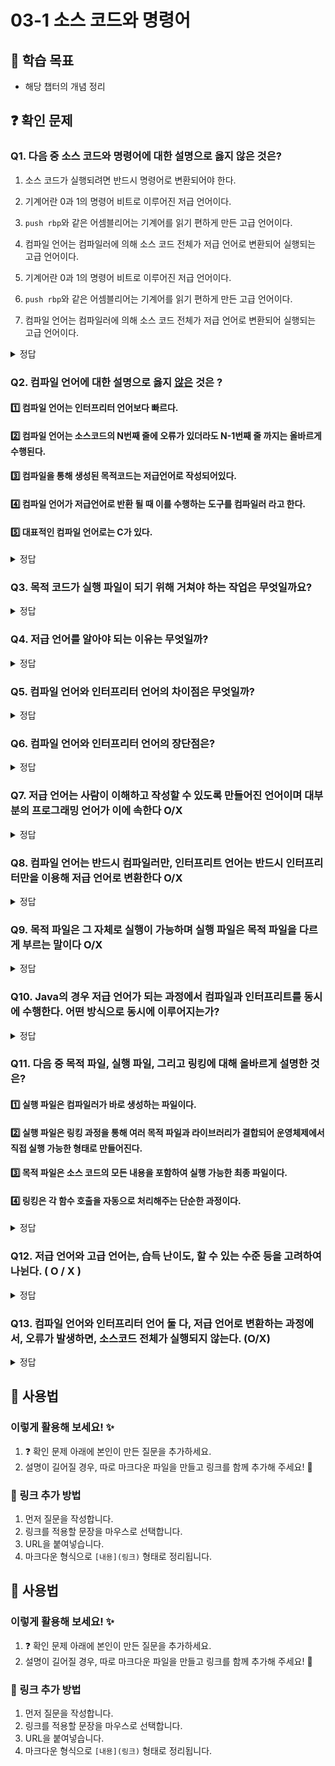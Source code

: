 # 03-1 소스 코드와 명령어

## 📌 학습 목표

- 해당 챕터의 개념 정리

## ❓ 확인 문제

### Q1. 다음 중 **소스 코드와 명령어에 대한 설명으로 옳지 않은 것**은?

1.  소스 코드가 실행되려면 반드시 명령어로 변환되어야 한다.

2.  기계어란 0과 1의 명령어 비트로 이루어진 저급 언어이다.
3.  `push rbp`와 같은 어셈블리어는 기계어를 읽기 편하게 만든 고급 언어이다.
4.  컴파일 언어는 컴파일러에 의해 소스 코드 전체가 저급 언어로 변환되어 실행되는 고급 언어이다.

2. 기계어란 0과 1의 명령어 비트로 이루어진 저급 언어이다.
3. `push rbp`와 같은 어셈블리어는 기계어를 읽기 편하게 만든 고급 언어이다.
4. 컴파일 언어는 컴파일러에 의해 소스 코드 전체가 저급 언어로 변환되어 실행되는 고급 언어이다.


<details>
<summary>정답</summary>

③ push rbp와 같은 어셈블리어는 기계어를 읽기 편하게 만든 고급 언어이다.

**[해설]**


- **① 소스 코드가 실행되려면 반드시 명령어로 변환되어야 한다.** ✅

  - 컴퓨터는 **소스 코드(C, Java, Python 등)**를 직접 실행할 수 없으며,반드시 **기계어(0과 1로 구성된 명령어)**로 변환되어야 한다.

  - 이 변환 과정은 **컴파일러, 인터프리터, 어셈블러** 등의 프로그램에 의해 수행된다.

- **② 기계어란 0과 1의 명령어 비트로 이루어진 저급 언어이다.** ✅

  - **기계어(Machine Code)**는 CPU가 직접 해석하고 실행할 수 있는 **이진 코드(0과 1의 조합)**로 구성된다.
  - 기계어는 CPU의 아키텍처에 따라 다르며, 사람이 이해하기 어렵기 때문에 **어셈블리어(Assembly Language)**가 도입되었다.

- **③ `push rbp`와 같은 어셈블리어는 기계어를 읽기 편하게 만든 고급 언어이다.** ❌

  - \*어셈블리어(Assembly Language)**는 기계어와 거의 1:1로 대응되는 **저급 언어(Low-Level Language)\*\*이다.
  - \*고급 언어(High-Level Language)\*\*는 사람이 이해하기 쉽게 설계된 프로그래밍 언어(예: C, Java, Python)이다.
  - `push rbp`와 같은 어셈블리어 명령어는 고급 언어가 아니라 **기계어를 사람이 좀 더 읽기 쉽게 만든 저급 언어**이다.

- **④ 컴파일 언어는 컴파일러에 의해 소스 코드 전체가 저급 언어로 변환되어 실행되는 고급 언어이다.** ✅
  - \*컴파일러(Compiler)**는 소스 코드 전체를 한 번에 **기계어(저급 언어)\*\*로 변환하여 실행 파일을 만든다.
  - 대표적인 컴파일 언어: **C, C++, Java(바이트코드 변환 후 실행)**
  - 반면 **인터프리터 언어(Python, JavaScript 등)**는 코드를 한 줄씩 실행하는 방식이다.

- **① 소스 코드가 실행되려면 반드시 명령어로 변환되어야 한다.** ✅ 
    
    - 컴퓨터는 **소스 코드(C, Java, Python 등)**를 직접 실행할 수 없으며,반드시 **기계어(0과 1로 구성된 명령어)**로 변환되어야 한다.

    - 이 변환 과정은 **컴파일러, 인터프리터, 어셈블러** 등의 프로그램에 의해 수행된다.
- **② 기계어란 0과 1의 명령어 비트로 이루어진 저급 언어이다.** ✅
    
    - **기계어(Machine Code)**는 CPU가 직접 해석하고 실행할 수 있는 **이진 코드(0과 1의 조합)**로 구성된다.
    - 기계어는 CPU의 아키텍처에 따라 다르며, 사람이 이해하기 어렵기 때문에 **어셈블리어(Assembly Language)**가 도입되었다.

- **③ `push rbp`와 같은 어셈블리어는 기계어를 읽기 편하게 만든 고급 언어이다.** ❌
    
    - *어셈블리어(Assembly Language)**는 기계어와 거의 1:1로 대응되는 **저급 언어(Low-Level Language)**이다.
    - *고급 언어(High-Level Language)**는 사람이 이해하기 쉽게 설계된 프로그래밍 언어(예: C, Java, Python)이다.
    - `push rbp`와 같은 어셈블리어 명령어는 고급 언어가 아니라 **기계어를 사람이 좀 더 읽기 쉽게 만든 저급 언어**이다.

- **④ 컴파일 언어는 컴파일러에 의해 소스 코드 전체가 저급 언어로 변환되어 실행되는 고급 언어이다.** ✅
    
    - *컴파일러(Compiler)**는 소스 코드 전체를 한 번에 **기계어(저급 언어)**로 변환하여 실행 파일을 만든다.
    - 대표적인 컴파일 언어: **C, C++, Java(바이트코드 변환 후 실행)**
    - 반면 **인터프리터 언어(Python, JavaScript 등)**는 코드를 한 줄씩 실행하는 방식이다.


---

</details>


### Q2. 컴파일 언어에 대한 설명으로 옳지 <U>않은</U> 것은 ?

#### 1️⃣ 컴파일 언어는 인터프리터 언어보다 빠르다.

#### 2️⃣ 컴파일 언어는 소스코드의 N번째 줄에 오류가 있더라도 N-1번째 줄 까지는 올바르게 수행된다.

#### 3️⃣ 컴파일을 통해 생성된 목적코드는 저급언어로 작성되어있다.

#### 4️⃣ 컴파일 언어가 저급언어로 반환 될 때 이를 수행하는 도구를 컴파일러 라고 한다.

#### 5️⃣ 대표적인 컴파일 언어로는 C가 있다.

<details>
<summary>정답</summary>

#### 2️⃣ 컴파일 언어는 소스코드의 N번째 줄에 오류가 있더라도 N-1번째 줄 까지는 올바르게 수행된다.

**[해설✏️]**

#### 컴파일 언어는 컴파일러가 소스코드 내에서 오류를 하나라도 발견하면 해당 소스코드는 컴파일에 실패란다.

</details>

### Q3. 목적 코드가 실행 파일이 되기 위해 거쳐야 하는 작업은 무엇일까요?

<details>
<summary>정답</summary>

#### 링킹 : 오브젝트 파일(Object File)이 실행 파일이 되기 위해 다른 프로그램 또는 라이브러리를 가지고 오는 과정

- 정적 링킹(Static Linking): 실행 파일 만들 때 프로그램에서 사용하는 모든 라이브러리 모튤 복사하는 방법
- 동적 링킹(Dynamic Linking): 실행 파일을 만들 때 프로그램에서 사용하는 모든 라이브러리 모듈을 복사하지 않고 모듈의 주소만 가지고 있음, 런타임에 실행 파일과 라이브러리가 메모리에 위치될 때 해당 모듈 주소로 가서 필요한 것 가져오는 방법

</details>


### Q4. 저급 언어를 알아야 되는 이유는 무엇일까?

<details>
<summary>정답</summary>

#### 어떠한 개발자를 희망하는지에 따라 저급언어의 중요성이 달라진다. 하드웨어와 밀접하게 맞닿아 있는 프로그램을 개발하는 개발자들은 어셈블리어를 많이 이용하기에 저급 언어에 대한 이해가 필요하다!

- 책에서는 임베디드 개발자, 게임 개발자, 정보 보안 분야에서 어셈블리어를 많이 사용한다고 나와있다. 추가적으로 C나 C++코드로 작성한 프로그램의 성능을 최적화하기 위하여 어셈블리어가 쓰이고 드라이버 및 하드웨어를 직접 제어하는 상황에서 어셈블리어가 사용된다고 확인할 수 있었다.

</details>

### Q5. 컴파일 언어와 인터프리터 언어의 차이점은 무엇일까?

<details>
<summary>정답</summary>

#### 컴파일 언어는 컴파일러에 의해 소스 코드 전체가 저급 언어로 변환되어 실행되는 고급언어로 소스코드 전체를 훑어보며 저급언어로 컴파일한다. 인터프리터 언어는 한 줄씩 저급언어로 변환된다. 컴파일 언어와 달리 한 줄씩 실행하기 때문에 소스 코드 전체를 저급 언어로 변환하는 시간을 기다릴 필요가 없다는 것이 특징이다.

</details>

### Q6. 컴파일 언어와 인터프리터 언어의 장단점은?

<details>
<summary>정답</summary>

#### 컴파일 언어 : 빠른 실행 속도가 장점이나 컴파일 시간이 오래 걸린다.

#### 인터프리터 언어 : 디버깅이 쉽다는 것이 장점이나 실행속도가 느리다

- 컴파일이 수행된 뒤 나온 목적 코드는 컴퓨터가 이해하고 실행할 수 있는 저급 언어인 반면, 인터프리터 언어는 소스 코드 마지막까지 한 줄씩 저급언어로 해석하며 실행해야 하기에 속도가 느리다. 그렇지만 컴파일 언어는 코드의 전체를 컴파일해야 하기에 컴파일 시간이 오래 걸린다. 인터프리터 언어는 한 줄씩 실행하기에 N번째에 오류가 있더라도, 그 전의 N-1번째 줄까지는 올바르게 수행되기에 디버깅이 쉽다는 것이 장점이다.

</details>

### Q7. 저급 언어는 사람이 이해하고 작성할 수 있도록 만들어진 언어이며 대부분의 프로그래밍 언어가 이에 속한다 O/X

<details>
<summary>정답</summary>

#### X

이는 고급 언어에 대한 설명

</details>

### Q8. 컴파일 언어는 반드시 컴파일러만, 인터프리트 언어는 반드시 인터프리터만을 이용해 저급 언어로 변환한다 O/X

<details>
<summary>정답</summary>

#### X

- C/C++ 같이 명백히 나눌 수 있는 언어도 존재하나 Python 이라고 컴파일을 안하지도 않고 Java의 경우 컴파일러와 인터프리터가 동시에 동작한다.

</details>

### Q9. 목적 파일은 그 자체로 실행이 가능하며 실행 파일은 목적 파일을 다르게 부르는 말이다 O/X

<details>
<summary>정답</summary>

#### x

목적 파일만으론 명령을 실행할 수 없으며 외부 기능들과 연결짓는 Linking 작업 이후에 실행 파일이 생성된다.
</details>

### Q10. Java의 경우 저급 언어가 되는 과정에서 컴파일과 인터프리트를 동시에 수행한다. 어떤 방식으로 동시에 이루어지는가?

<details>
<summary>정답</summary>

- Java 소스 코드는 컴파일되어 플랫폼 독립적인 중간 코드 ‘바이트코드’로 변환되고, 이후 JVM이 실행 시에 이를 인터프리트하여 실행한다. 이와 같이 컴파일과 인터프리트가 결합된 방식은 **플랫폼 독립성**과 **실행 효율성**을 동시에 충족한다는 장점이 있다. 

</details>

### Q11. 다음 중 목적 파일, 실행 파일, 그리고 링킹에 대해 올바르게 설명한 것은?

#### 1️⃣ 실행 파일은 컴파일러가 바로 생성하는 파일이다.
#### 2️⃣ 실행 파일은 링킹 과정을 통해 여러 목적 파일과 라이브러리가 결합되어 운영체제에서 직접 실행 가능한 형태로 만들어진다. 
#### 3️⃣ 목적 파일은 소스 코드의 모든 내용을 포함하여 실행 가능한 최종 파일이다. 
#### 4️⃣ 링킹은 각 함수 호출을 자동으로 처리해주는 단순한 과정이다. 

<details>
<summary>정답</summary>

#### 2️⃣ 실행 파일은 링킹 과정을 통해 여러 목적 파일과 라이브러리가 결합되어 운영체제에서 직접 실행 가능한 형태로 만들어진다. 

**[해설]**

#### 목적 파일은 소스 코드를 컴파일한 후 생성되며, 여러 목적 파일과 라이브러리를 결합해야만 실행 파일로 완성된다. 
#### 링킹 과정은 이들 목적 파일과 라이브러리를 하나로 결합하고, 심볼 해석과 주소 재배치 등의 복잡한 작업을 통해 최종 실행 파일을 생성하는 역할이다.

</details>

### Q12. 저급 언어와 고급 언어는, 습득 난이도, 할 수 있는 수준 등을 고려하여 나뉜다. ( O / X )

<details>
<summary>정답</summary>

#### X 

**[해설]**

#### 저급 언어와 고급 언어는, 컴퓨터가 이해할 수 있냐 없냐에 따라 나눈 언어이다. 컴퓨터가 이해할 수 있고, 실행할 수 있는 언어를 저급언어, 그렇지 않고, 사람이 쉽게 명령을 내리기 위한 언어가 고급 언어이다.

</details>

### Q13. 컴파일 언어와 인터프리터 언어 둘 다, 저급 언어로 변환하는 과정에서, 오류가 발생하면, 소스코드 전체가 실행되지 않는다. (O/X)

<details>
<summary>정답</summary>

#### X

**[해설]**

#### 컴파일 언어의 경우엔 소스 코드 전체가 실행되지 않는 것은 사실이다. 하지만 인터프리터언어의 경우는, 한 줄씩 변환하기 때문에, 오류 발생 전까지의 코드는 실행이 된다.

</details>


## 📝 사용법

### 이렇게 활용해 보세요! ✨

1. ❓ 확인 문제 아래에 본인이 만든 질문을 추가하세요.
2. 설명이 길어질 경우, 따로 마크다운 파일을 만들고 링크를 함께 추가해 주세요! 🔗

### 🔗 링크 추가 방법

1. 먼저 질문을 작성합니다.
2. 링크를 적용할 문장을 마우스로 선택합니다.
3. URL을 붙여넣습니다.
4. 마크다운 형식으로 `[내용](링크)` 형태로 정리됩니다.


## 📝 사용법  
### 이렇게 활용해 보세요! ✨  
1. ❓ 확인 문제 아래에 본인이 만든 질문을 추가하세요.  
2. 설명이 길어질 경우, 따로 마크다운 파일을 만들고 링크를 함께 추가해 주세요! 🔗  

### 🔗 링크 추가 방법  
1. 먼저 질문을 작성합니다.  
2. 링크를 적용할 문장을 마우스로 선택합니다.  
3. URL을 붙여넣습니다.  
4. 마크다운 형식으로 `[내용](링크)` 형태로 정리됩니다.  

